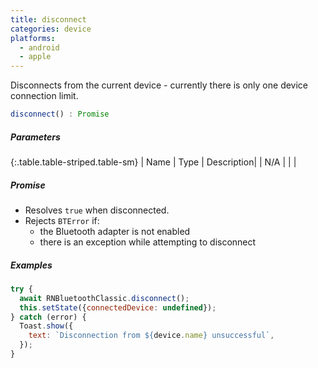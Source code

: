 ```yaml
---
title: disconnect
categories: device
platforms:
  - android
  - apple
---
```


Disconnects from the current device - currently there is only one device connection limit.

``` javascript
disconnect() : Promise
```

##### Parameters

{:.table.table-striped.table-sm}
| Name | Type | Description|
| N/A | | |

##### Promise

- Resolves `true` when disconnected.
- Rejects `BTError` if:
  - the Bluetooth adapter is not enabled
  - there is an exception while attempting to disconnect

##### Examples

``` javascript
try {
  await RNBluetoothClassic.disconnect();
  this.setState({connectedDevice: undefined});
} catch (error) {  
  Toast.show({
    text: `Disconnection from ${device.name} unsuccessful`,
  });
}
```

